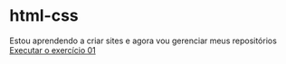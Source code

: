 # html-css
 Estou aprendendo a criar sites e agora vou gerenciar meus repositórios
 <br>
 <a href="https://juliaboaskivisk.github.io/html-css/Curso%20em%20V%C3%ADdeo/M%C3%B3dulo%2001/exerc%C3%ADcio%2001%20-%20T%C3%ADtulo%2C%20par%C3%A1grafos%20e%20divis%C3%B5es/index.html">Executar o exercício 01</a>